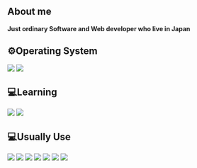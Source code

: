 ## About me
**Just ordinary Software and Web developer who live in Japan**



## ⚙️Operating System
<div display="flex">
    <img src="https://img.shields.io/badge/-windows-#0078D4?style=for-the-badge&logo=windows&logoColor=white" />
    <img src="https://img.shields.io/badge/-kalilinux-#557C94?style=for-the-badge&logo=kalilinux&logoColor=white" />
</div>

## 💻Learning
<div display="flex">
    <img src="https://img.shields.io/badge/csharp-#512BD4?style=for-the-badge&logo=csharp&logoColor=white" />
    <img src="https://img.shields.io/badge/python-#3776AB?style=for-the-badge&logo=python&logoColor=white" />
</div>

## 💻Usually Use
<div display="flex">
    <img src="https://img.shields.io/badge/lua-%2C2D72.svg?style=for-the-badge&logo=lua&logoColor=white" />
    <img src="https://img.shields.io/badge/Java-white?style=for-the-badge&logo=java&logoColor=red" />
    <img src="https://img.shields.io/badge/spring-%6DB33F.svg?style=for-the-badge&logo=spring&logoColor=white" />
    <img src="https://img.shields.io/badge/html5-%23E34F26.svg?style=for-the-badge&logo=html5&logoColor=white" />
    <img src="https://img.shields.io/badge/css3-%231572B6.svg?style=for-the-badge&logo=css3&logoColor=white" />
    <img src="https://img.shields.io/badge/JavaScript-FCC624?style=for-the-badge&logo=javascript&logoColor=black" />
    <img src="https://img.shields.io/badge/mysql-%4479A1.svg?style=for-the-badge&logo=mysql&logoColor=white" />
</div>
